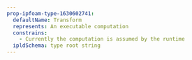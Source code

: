 ```yaml
---
prop-ipfoam-type-1630602741:
  defaultName: Transform
  represents: An executable computation
  constrains:
    - Currently the computation is assumed by the runtime
  ipldSchema: type root string
---
```

